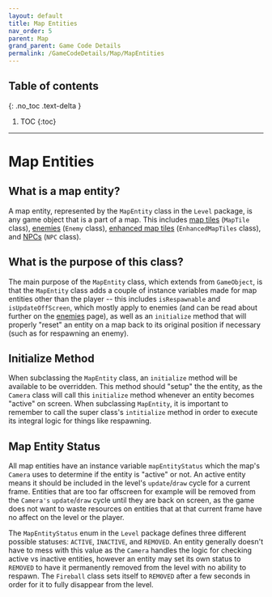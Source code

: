 ```yaml
---
layout: default
title: Map Entities
nav_order: 5
parent: Map
grand_parent: Game Code Details
permalink: /GameCodeDetails/Map/MapEntities
---
```


## Table of contents
{: .no_toc .text-delta }

1. TOC
{:toc}

---

# Map Entities

## What is a map entity?

A map entity, represented by the `MapEntity` class in the `Level` package, is any game object that is a part of a map.
This includes [map tiles](./map-tiles-and-tilesets.md) (`MapTile` class), [enemies](./enemies.md) (`Enemy` class), 
[enhanced map tiles](./enhanced-map-tiles.md) (`EnhancedMapTiles` class), and [NPCs](./npcs.md) (`NPC` class).

## What is the purpose of this class?

The main purpose of the `MapEntity` class, which extends from `GameObject`, is that the `MapEntity` class adds a couple of instance variables
made for map entities other than the player -- this includes `isRespawnable` and `isUpdateOffScreen`, which mostly apply to enemies (and can be read about further
on the [enemies](./enemies.md) page), as well as an `initialize` method that will properly "reset" an entity on a map
back to its original position if necessary (such as for respawning an enemy).

## Initialize Method

When subclassing the `MapEntity` class, an `initialize` method will be available to be overridden. This method should "setup" the the entity,
as the `Camera` class will call this `initialize` method whenever an entity becomes "active" on screen. When subclassing
`MapEntity`, it is important to remember to call the super class's `intitialize` method in order to execute its integral logic
for things like respawning.

## Map Entity Status

All map entities have an instance variable `mapEntityStatus` which the map's `Camera` uses to determine if the entity is
"active" or not. An active entity means it should be included in the level's `update`/`draw` cycle for a current frame. Entities
that are too far offscreen for example will be removed from the `Camera's` `update`/`draw` cycle until they are back on screen,
as the game does not want to waste resources on entities that at that current frame have no affect on the level or the player.

The `MapEntityStatus` enum in the `Level` package defines three different possible statuses: `ACTIVE`, `INACTIVE`, and `REMOVED`.
An entity generally doesn't have to mess with this value as the `Camera` handles the logic for checking active vs inactive entities,
however an entity may set its own status to `REMOVED` to have it permanently removed from the level with no ability to respawn.
The `Fireball` class sets itself to `REMOVED` after a few seconds in order for it to fully disappear from the level.